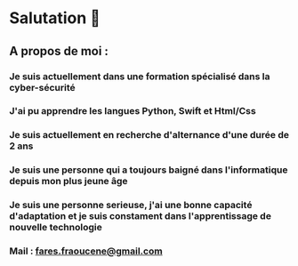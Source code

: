 # Salutation  👋
## A propos de moi :
### Je suis actuellement dans une formation spécialisé dans la cyber-sécurité 
### J'ai pu apprendre les langues Python, Swift et Html/Css
### Je suis actuellement en recherche d'alternance d'une durée de 2 ans
### Je suis une personne qui a toujours baigné dans l'informatique depuis mon plus jeune âge
### Je suis une personne serieuse, j'ai une bonne capacité d'adaptation et je suis constament dans l'apprentissage de nouvelle technologie
### Mail : fares.fraoucene@gmail.com

<!--
**fares-fraoucene/fares-fraoucene** is a ✨ _special_ ✨ repository because its `README.md` (this file) appears on your GitHub profile.

Here are some ideas to get you started:

- 🔭 I’m currently working on ...
- 🌱 I’m currently learning ...
- 👯 I’m looking to collaborate on ...
- 🤔 I’m looking for help with ...
- 💬 Ask me about ...
- 📫 How to reach me: ...
- 😄 Pronouns: ...
- ⚡ Fun fact: ...
-->
